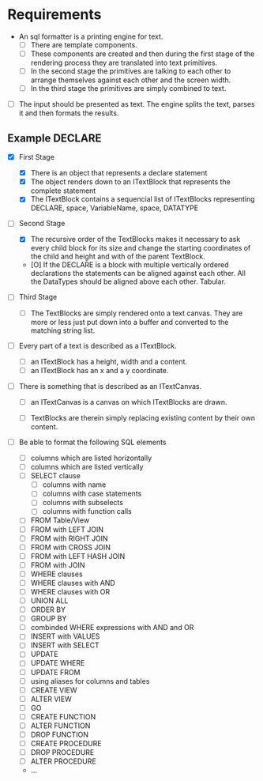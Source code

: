 # Requirements

- An sql formatter is a printing engine for text. 
  - [ ] There are template components. 
  - [ ] These components are created and then during the first stage of the rendering process they are translated into text primitives. 
  - [ ] In the second stage the primitives are talking to each other to arrange themselves against each other and the screen width.
  - [ ] In the third stage the primitives are simply combined to text.

- [ ] The input should be presented as text. The engine splits the text, parses it and then formats the results.


## Example DECLARE 

- [X] First Stage
  - [X] There is an object that represents a declare statement
  - [X] The object renders down to an ITextBlock that represents the complete statement
  - [X] The ITextBlock contains a sequencial list of ITextBlocks representing DECLARE, space, VariableName, space, DATATYPE

- [ ] Second Stage
  - [X] The recursive order of the TextBlocks makes it necessary to ask every child block for its size and change the starting coordinates of the child and height and with of the parent TextBlock. 
  - [O] If the DECLARE is a block with multiple vertically ordered declarations the statements can be aligned against each other. All the DataTypes should be aligned above each other. Tabular.

- [ ] Third Stage
  - [ ] The TextBlocks are simply rendered onto a text canvas. They are more or less just put down into a buffer and converted to the matching string list.

- [ ] Every part of a text is described as a ITextBlock.
  - [ ] an ITextBlock has a height, width and a content.
  - [ ] an ITextBlock has an x and a y coordinate.

- [ ] There is something that is described as an ITextCanvas.
  - [ ] an ITextCanvas is a canvas on which ITextBlocks are drawn.
  - [ ] TextBlocks are therein simply replacing existing content by their own content.



- [ ] Be able to format the following SQL elements
  - [ ] columns which are listed horizontally
  - [ ] columns which are listed vertically
  - [ ] SELECT clause
    - [ ] columns with name
    - [ ] columns with case statements
    - [ ] columns with subselects
    - [ ] columns with function calls
  - [ ] FROM Table/View
  - [ ] FROM with LEFT JOIN
  - [ ] FROM with RIGHT JOIN
  - [ ] FROM with CROSS JOIN
  - [ ] FROM with LEFT HASH JOIN 
  - [ ] FROM with JOIN
  - [ ] WHERE clauses
  - [ ] WHERE clauses with AND
  - [ ] WHERE clauses with OR
  - [ ] UNION ALL
  - [ ] ORDER BY
  - [ ] GROUP BY
  - [ ] combinded WHERE expressions with AND and OR
  - [ ] INSERT with VALUES
  - [ ] INSERT with SELECT
  - [ ] UPDATE
  - [ ] UPDATE WHERE
  - [ ] UPDATE FROM 
  - [ ] using aliases for columns and tables
  - [ ] CREATE VIEW
  - [ ] ALTER VIEW
  - [ ] GO
  - [ ] CREATE FUNCTION
  - [ ] ALTER FUNCTION
  - [ ] DROP FUNCTION
  - [ ] CREATE PROCEDURE
  - [ ] DROP PROCEDURE
  - [ ] ALTER PROCEDURE
  - ...


